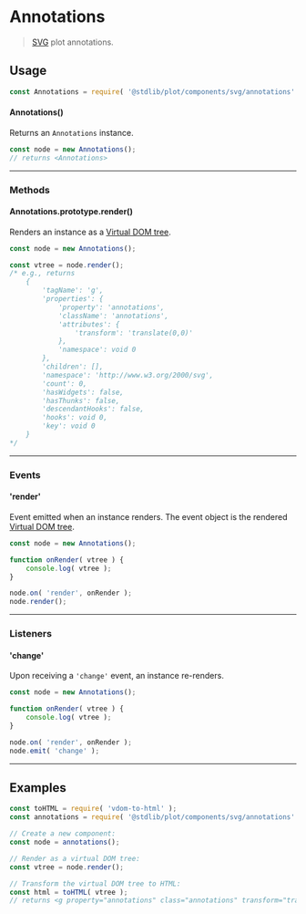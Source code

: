 <!--

@license Apache-2.0

Copyright (c) 2018 The Stdlib Authors.

Licensed under the Apache License, Version 2.0 (the "License");
you may not use this file except in compliance with the License.
You may obtain a copy of the License at

   http://www.apache.org/licenses/LICENSE-2.0

Unless required by applicable law or agreed to in writing, software
distributed under the License is distributed on an "AS IS" BASIS,
WITHOUT WARRANTIES OR CONDITIONS OF ANY KIND, either express or implied.
See the License for the specific language governing permissions and
limitations under the License.

-->

# Annotations

> [SVG][svg] plot annotations.

<!-- Section to include introductory text. Make sure to keep an empty line after the intro `section` element and another before the `/section` close. -->

<section class="intro">

</section>

<!-- /.intro -->

<!-- Package usage documentation. -->

<section class="usage">

## Usage

```javascript
const Annotations = require( '@stdlib/plot/components/svg/annotations' );
```

#### Annotations()

Returns an `Annotations` instance.

```javascript
const node = new Annotations();
// returns <Annotations>
```

* * *

### Methods

<a name="method-render"></a>

#### Annotations.prototype.render()

Renders an instance as a [Virtual DOM tree][virtual-dom].

```javascript
const node = new Annotations();

const vtree = node.render();
/* e.g., returns
    {
        'tagName': 'g',
        'properties': {
            'property': 'annotations',
            'className': 'annotations',
            'attributes': {
                'transform': 'translate(0,0)'
            },
            'namespace': void 0
        },
        'children': [],
        'namespace': 'http://www.w3.org/2000/svg',
        'count': 0,
        'hasWidgets': false,
        'hasThunks': false,
        'descendantHooks': false,
        'hooks': void 0,
        'key': void 0
    }
*/
```

* * *

### Events

<a name='event-render'></a>

#### 'render'

Event emitted when an instance renders. The event object is the rendered [Virtual DOM tree][virtual-dom].

```javascript
const node = new Annotations();

function onRender( vtree ) {
    console.log( vtree );
}

node.on( 'render', onRender );
node.render();
```

* * *

### Listeners

<a name='listener-change'></a>

#### 'change'

Upon receiving a `'change'` event, an instance re-renders.

```javascript
const node = new Annotations();

function onRender( vtree ) {
    console.log( vtree );
}

node.on( 'render', onRender );
node.emit( 'change' );
```

</section>

<!-- /.usage -->

<!-- Package usage notes. Make sure to keep an empty line after the `section` element and another before the `/section` close. -->

<section class="notes">

</section>

<!-- /.notes -->

<!-- Package usage examples. -->

* * *

<section class="examples">

## Examples

<!-- eslint no-undef: "error" -->

```javascript
const toHTML = require( 'vdom-to-html' );
const annotations = require( '@stdlib/plot/components/svg/annotations' );

// Create a new component:
const node = annotations();

// Render as a virtual DOM tree:
const vtree = node.render();

// Transform the virtual DOM tree to HTML:
const html = toHTML( vtree );
// returns <g property="annotations" class="annotations" transform="translate(0,0)"></g>
```

</section>

<!-- /.examples -->

<!-- Section to include cited references. If references are included, add a horizontal rule *before* the section. Make sure to keep an empty line after the `section` element and another before the `/section` close. -->

<section class="references">

</section>

<!-- /.references -->

<!-- Section for related `stdlib` packages. Do not manually edit this section, as it is automatically populated. -->

<section class="related">

</section>

<!-- /.related -->

<!-- Section for all links. Make sure to keep an empty line after the `section` element and another before the `/section` close. -->

<section class="links">

[svg]: https://www.w3.org/Graphics/SVG/

[virtual-dom]: https://github.com/Matt-Esch/virtual-dom

</section>

<!-- /.links -->
